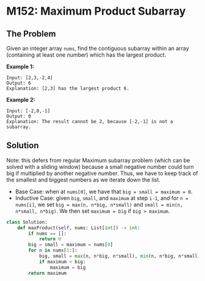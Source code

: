 # M152: Maximum Product Subarray

## The Problem

Given an integer array `nums`, find the contiguous subarray within an array \(containing at least one number\) which has the largest product.

**Example 1:**

```text
Input: [2,3,-2,4]
Output: 6
Explanation: [2,3] has the largest product 6.
```

**Example 2:**

```text
Input: [-2,0,-1]
Output: 0
Explanation: The result cannot be 2, because [-2,-1] is not a subarray.
```

## Solution

Note: this defers from regular Maximum subarray problem \(which can be solved with a sliding window\) because a small negative number could turn big if multiplied by another negative number. Thus, we have to keep track of the smallest and biggest numbers as we iterate down the list.

* Base Case: when at `nums[0]`, we have that `big = small = maximum = 0`.
* Inductive Case: given `big`, `small`, and `maximum` at step `i-1`, and for `n = nums[i]`, we set `big = max(n, n*big, n*small)` and `small = min(n, n*small, n*big)`. We then set `maximum = big` if `big > maximum`.

```python
class Solution:
    def maxProduct(self, nums: List[int]) -> int:
        if nums == []:
            return 0
        big = small = maximum = nums[0]
        for n in nums[1:]:
            big, small = max(n, n*big, n*small), min(n, n*big, n*small)
            if maximum < big:
                maximum = big
        return maximum
```

